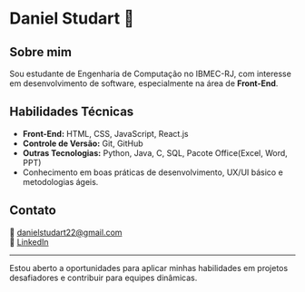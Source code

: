 # Daniel Studart 👋

## Sobre mim
Sou estudante de Engenharia de Computação no IBMEC-RJ, com interesse em desenvolvimento de software, especialmente na área de **Front-End**.

## Habilidades Técnicas
- **Front-End:** HTML, CSS, JavaScript, React.js  
- **Controle de Versão:** Git, GitHub  
- **Outras Tecnologias:** Python, Java, C, SQL, Pacote Office(Excel, Word, PPT)  
- Conhecimento em boas práticas de desenvolvimento, UX/UI básico e metodologias ágeis.

## Contato
📧 danielstudart22@gmail.com  
🔗 [LinkedIn](https://www.linkedin.com/in/daniel-studart-584bb3214/)

---

Estou aberto a oportunidades para aplicar minhas habilidades em projetos desafiadores e contribuir para equipes dinâmicas.

<!---
Studart7/Studart7 is a ✨ special ✨ repository because its `README.md` (this file) appears on your GitHub profile.
You can click the Preview link to take a look at your changes.
--->
